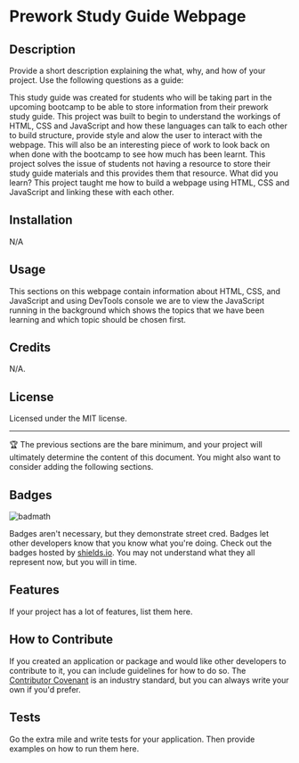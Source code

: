 # Prework Study Guide Webpage 

## Description

Provide a short description explaining the what, why, and how of your project. Use the following questions as a guide:

This study guide was created for students who will be taking part in the upcoming bootcamp to be able to store information from their prework study guide. This project was built to begin to understand the workings of HTML, CSS and JavaScript and how these languages can talk to each other to build structure, provide style and alow the user to interact with the webpage. This will also be an interesting piece of work to look back on when done with the bootcamp to see how much has been learnt. This project solves the issue of students not having a resource to store their study guide materials and this provides them that resource. What did you learn? This project taught me how to build a webpage using HTML, CSS and JavaScript and linking these with each other.

## Installation

N/A

## Usage

This sections on this webpage contain information about HTML, CSS, and JavaScript and using DevTools console we are to view the JavaScript running in the background which shows the topics that we have been learning and which topic should be chosen first. 

## Credits

N/A.

## License

Licensed under the MIT license.

---

🏆 The previous sections are the bare minimum, and your project will ultimately determine the content of this document. You might also want to consider adding the following sections.

## Badges

![badmath](https://img.shields.io/github/languages/top/nielsenjared/badmath)

Badges aren't necessary, but they demonstrate street cred. Badges let other developers know that you know what you're doing. Check out the badges hosted by [shields.io](https://shields.io/). You may not understand what they all represent now, but you will in time.

## Features

If your project has a lot of features, list them here.

## How to Contribute

If you created an application or package and would like other developers to contribute to it, you can include guidelines for how to do so. The [Contributor Covenant](https://www.contributor-covenant.org/) is an industry standard, but you can always write your own if you'd prefer.

## Tests

Go the extra mile and write tests for your application. Then provide examples on how to run them here.

